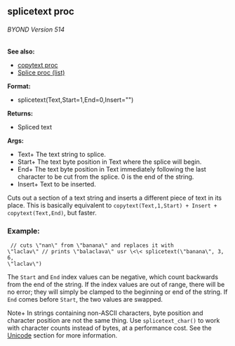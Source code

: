 ## splicetext proc 
###### BYOND Version 514
**See also:**
+   [copytext proc](/ref/proc/copytext.md) 
+   [Splice proc (list)](/ref/list/proc/Splice.md) 
<!-- -->
**Format:**
+   splicetext(Text,Start=1,End=0,Insert=\"\")
<!-- -->
**Returns:**
+   Spliced text
<!-- -->
**Args:**
+   Text+ The text string to splice.
+   Start+ The text byte position in Text where the splice will begin.
+   End+ The text byte position in Text immediately following the last
    character to be cut from the splice. 0 is the end of the string.
+   Insert+ Text to be inserted.


Cuts out a section of a text string and inserts a different
piece of text in its place. This is basically equivalent to
`copytext(Text,1,Start) + Insert + copytext(Text,End)`, but faster.
### Example:

```
 // cuts \"nan\" from \"banana\" and replaces it with
\"laclav\" // prints \"balaclava\" usr \<\< splicetext(\"banana\", 3, 6,
\"laclav\") 
```
 

The `Start` and `End` index values can
be negative, which count backwards from the end of the string. If the
index values are out of range, there will be no error; they will simply
be clamped to the beginning or end of the string. If `End` comes before
`Start`, the two values are swapped. 

Note+ In strings
containing non-ASCII characters, byte position and character position
are not the same thing. Use `splicetext_char()` to work with character
counts instead of bytes, at a performance cost. See the
[Unicode](/ref/%7Bnotes%7D/Unicode.md) section for more information.